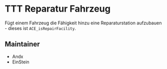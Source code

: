 # TTT Reparatur Fahrzeug

Fügt einem Fahrzeug die Fähigkeit hinzu eine Reparaturstation aufzubauen - dieses ist `ACE_isRepairFacility`.

## Maintainer

- Andx
- EinStein
